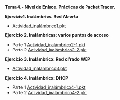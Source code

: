 **Tema 4.‐ Nivel de Enlace. Prácticas de Packet Tracer.**

**Ejercicio1. Inalámbrico. Red Abierta**


+ [Actividad_inalámbrico1.pkt](./ACT1.pkt)

**Ejercicio 2. Inalámbricas: varios puntos de acceso**

+ Parte 1 [Actividad_inalámbrico2-1.pkt](./ACT2-1.pkt)
+ Parte 2 [Actividad_inalámbrico2-2.pkt](./ACT2-2.pkt)

**Ejercicio 3. Inalámbrico: Red cifrado WEP**

+ [Actividad_inalámbrico3.pkt](./ACT3.pkt)

**Ejercicio 4. Inalámbrico: DHCP**

+ Parte 1 [Actividad_inalámbrico4-1.pkt](./ACT4.pkt)
+ Parte 2 [Actividad_inalámbrico4-2.pkt](./ACT4-2.pkt)